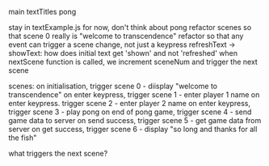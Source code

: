 main
textTitles
pong

stay in textExample.js for now, don't think about pong
refactor scenes so that scene 0 really is "welcome to transcendence"
refactor so that any event can trigger a scene change, not just a keypress
refreshText -> showText: how does initial text get 'shown' and not 'refreshed'
when nextScene function is called, we increment sceneNum and trigger the next scene

scenes:
on initialisation, trigger scene 0 - diisplay "welcome to transcendence"
on enter keypress, trigger scene 1 - enter player 1 name
on enter keypress. trigger scene 2 - enter player 2 name
on enter keypress, trigger scene 3 - play pong
on end of pong game, trigger scene 4 - send game data to server
on send success, trigger scene 5 - get game data from server
on get success, trigger scene 6 - display "so long and thanks for all the fish"


what triggers the next scene?


